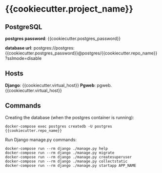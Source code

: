 # {{cookiecutter.project_name}}

## PostgreSQL

**postgres password**: {{cookiecutter.postgres_password}}

**database url**: postgres://postgres:{{cookiecutter.postgres_password}}@postgres/{{cookiecutter.repo_name}}?sslmode=disable

## Hosts

**Django**: {{cookiecutter.virtual_host}}
**Pgweb**: pgweb.{{cookiecutter.virtual_host}}

## Commands

Creating the database (when the postgres container is running):

    docker-compose exec postgres createdb -U postgres {{cookiecutter.repo_name}}

Run Django manage.py commands:

    docker-compose run --rm django ./manage.py help
    docker-compose run --rm django ./manage.py migrate
    docker-compose run --rm django ./manage.py createsuperuser
    docker-compose run --rm django ./manage.py collectstatic
    docker-compose run --rm django ./manage.py startapp APP_NAME

